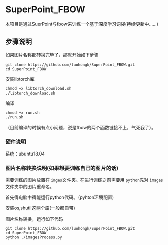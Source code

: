 # SuperPoint_FBOW

本项目是通过SuerPoint与fbow来训练一个基于深度学习词袋(持续更新中......)

## 步骤说明

如果图片名称都转换完毕了，那就开始如下步骤

```
git clone https://github.com/luohongk/SuperPoint_FBOW.git
cd SuperPoint_FBOW
```

安装libtorch库

```
chmod +x libtorch_download.sh
./libtorch_download.sh
```

编译

```
chmod +x run.sh
./run.sh
```

（目前编译的时候有点小问题，说是fbow的两个函数链接不上，气死我了）。

### 硬件说明

系统：ubuntu18.04

### 图片名称转换说明(如果想要训练自己的图片的话)

需要训练的图片放置在 `imges`文件夹。在进行训练之前需要用 `python`先对 `images`文件夹中的图片重命名。

首先得电脑中得能运行python代码。（pyhton环境配置)

安装os,shutil这两个库(一般都自带)

图片名称转换，运行如下代码

```
git clone https://github.com/luohongk/SuperPoint_FBOW.git
cd SuperPoint_FBOW
python ./imagesProcess.py
```
